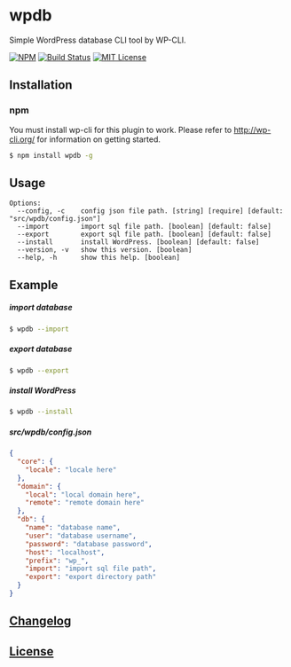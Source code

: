 # wpdb

Simple WordPress database CLI tool by WP-CLI.

[![NPM](https://nodei.co/npm/wpdb.png)](https://nodei.co/npm/wpdb/)
[![Build Status](https://travis-ci.org/isaxxx/wpdb.svg?branch=master)](https://travis-ci.org/isaxxx/wpdb)
[![MIT License](http://img.shields.io/badge/license-MIT-blue.svg?style=flat)](LICENSE)

## Installation

### npm

You must install wp-cli for this plugin to work. Please refer to http://wp-cli.org/ for information on getting started.

```bash
$ npm install wpdb -g
```

## Usage

```
Options:
  --config, -c    config json file path. [string] [require] [default: "src/wpdb/config.json"]
  --import        import sql file path. [boolean] [default: false]
  --export        export sql file path. [boolean] [default: false]
  --install       install WordPress. [boolean] [default: false]
  --version, -v   show this version. [boolean]
  --help, -h      show this help. [boolean]
```

## Example

##### import database

```bash
$ wpdb --import
```

##### export database

```bash
$ wpdb --export
```

##### install WordPress

```bash
$ wpdb --install
```

##### src/wpdb/config.json

```json
{
  "core": {
    "locale": "locale here"
  },
  "domain": {
    "local": "local domain here",
    "remote": "remote domain here"
  },
  "db": {
    "name": "database name",
    "user": "database username",
    "password": "database password",
    "host": "localhost",
    "prefix": "wp_",
    "import": "import sql file path",
    "export": "export directory path"
  }
}
```

## [Changelog](CHANGELOG.md)

## [License](LICENSE)
